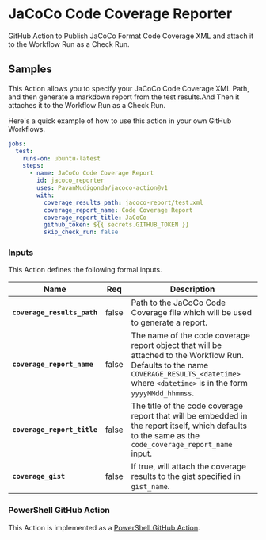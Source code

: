 # JaCoCo Code Coverage Reporter

GitHub Action to Publish JaCoCo Format Code Coverage XML and attach it
to the Workflow Run as a Check Run.

## Samples


This Action allows you to specify your JaCoCo Code Coverage XML Path, and then
generate a markdown report from the test results.And Then it attaches it
to the Workflow Run as a Check Run.

Here's a quick example of how to use this action in your own GitHub Workflows.

```yaml
jobs:
  test:
    runs-on: ubuntu-latest
    steps:
      - name: JaCoCo Code Coverage Report
        id: jacoco_reporter
        uses: PavanMudigonda/jacoco-action@v1
        with:
          coverage_results_path: jacoco-report/test.xml
          coverage_report_name: Code Coverage Report
          coverage_report_title: JaCoCo
          github_token: ${{ secrets.GITHUB_TOKEN }}
          skip_check_run: false
```


### Inputs

This Action defines the following formal inputs.

| Name | Req | Description
|-|-|-|
| **`coverage_results_path`**  | false | Path to the JaCoCo Code Coverage file which will be used to generate a report.  
| **`coverage_report_name`** | false | The name of the code coverage report object that will be attached to the Workflow Run.  Defaults to the name `COVERAGE_RESULTS_<datetime>` where `<datetime>` is in the form `yyyyMMdd_hhmmss`.
| **`coverage_report_title`** | false | The title of the code coverage report that will be embedded in the report itself, which defaults to the same as the `code_coverage_report_name` input.
| **`coverage_gist`**      | false | If true, will attach the coverage results to the gist specified in `gist_name`.

### PowerShell GitHub Action

This Action is implemented as a [PowerShell GitHub Action](https://github.com/ebekker/pwsh-github-action-base).
